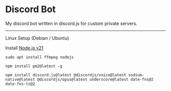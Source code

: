 # Discord Bot
My discord bot written in discord.js for custom private servers.

-----

Linux Setup (Debian / Ubuntu)

Install [Node.js v21](https://github.com/nodesource/distributions#debian-and-ubuntu-based-distributions)

```
sudo apt install ffmpeg nodejs
```

```
npm install pm2@latest -g
```

```
npm install discord.js@latest @discordjs/voice@latest sodium-native@latest @discordjs/opus@latest underscore@latest date-fns@2 date-fns-tz@2
```